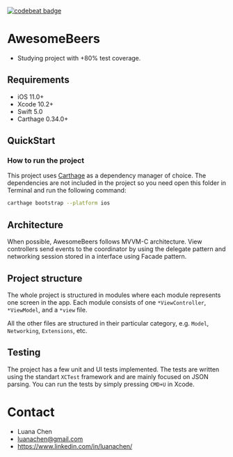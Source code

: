 [![codebeat badge](https://codebeat.co/badges/efd4eaaa-1fec-4fda-a775-bb1064bcea1a)](https://codebeat.co/projects/github-com-luanachen-awesomebeers-master)

# AwesomeBeers
- Studying project with +80% test coverage.

## Requirements

- iOS 11.0+
- Xcode 10.2+
- Swift 5.0
- Carthage 0.34.0+

## QuickStart

### How to run the project

This project uses [Carthage](https://github.com/Carthage/Carthage) as a dependency manager of choice. The dependencies are not included in the project so you need open this folder in Terminal and run the following command:

```sh
carthage bootstrap --platform ios
```

## Architecture

When possible, AwesomeBeers follows MVVM-C architecture. View controllers send events to the coordinator by using the delegate pattern and networking session stored in a interface using Facade pattern.

## Project structure

The whole project is structured in modules where each module represents one screen in the app. Each module consists of one `*ViewController`, `*ViewModel`, and a `*view` file.

All the other files are structured in their particular category, e.g. `Model`, `Networking`, `Extensions`, etc.

## Testing

The project has a few unit and UI tests implemented. The tests are written using the standart `XCTest` framework and are mainly focused on JSON parsing. You can run the tests by simply pressing `CMD+U` in Xcode.

# Contact

- Luana Chen
- luanachen@gmail.com
- https://www.linkedin.com/in/luanachen/
